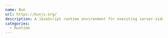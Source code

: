 ```yaml
---
name: Bun
url: https://bunjs.org/
description: A JavaScript runtime environment for executing server-side code.
categories:
  - Runtime
---
```

